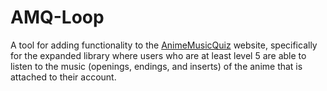 # AMQ-Loop
A tool for adding functionality to the [AnimeMusicQuiz](https://animemusicquiz.com/) website, specifically for the expanded library where users who are at least level 5 are able to listen to the music (openings, endings, and inserts) of the anime that is attached to their account. 
